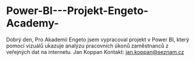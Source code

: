 # Power-BI---Projekt-Engeto-Academy-
Dobrý den, Pro Akademii Engeto jsem vypracoval projekt v Power BI, který pomocí vizuálů ukazuje analýzu pracovních úkonů zaměstnanců z veřejných dat na internetu.
Jan Koppan
Kontakt: jan.koppan@seznam.cz
